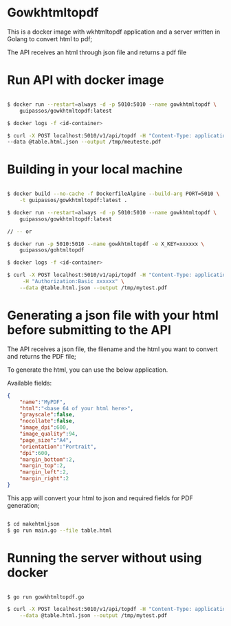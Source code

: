 # Gowkhtmltopdf
This is a docker image with wkhtmltopdf application and a server written in Golang to convert html to pdf;

The API receives an html through json file and returns a pdf file

# Run API with docker image

```sh

$ docker run --restart=always -d -p 5010:5010 --name gowkhtmltopdf \
	guipassos/gowkhtmltopdf:latest

$ docker logs -f <id-container>

$ curl -X POST localhost:5010/v1/api/topdf -H "Content-Type: application/json" \
--data @table.html.json --output /tmp/meuteste.pdf

```

# Building in your local machine

```bash

$ docker build --no-cache -f DockerfileAlpine --build-arg PORT=5010 \
	-t guipassos/gowkhtmltopdf:latest .

$ docker run --restart=always -d -p 5010:5010 --name gowkhtmltopdf \
	guipassos/gowkhtmltopdf:latest

// -- or

$ docker run -p 5010:5010 --name gowkhtmltopdf -e X_KEY=xxxxxx \
	guipassos/gohtmltopdf

$ docker logs -f <id-container>

$ curl -X POST localhost:5010/v1/api/topdf -H "Content-Type: application/json" \
	 -H "Authorization:Basic xxxxxx" \
	--data @table.html.json --output /tmp/mytest.pdf

```

# Generating a json file with your html before submitting to the API

The API receives a json file, the filename and the html you want to convert and returns the PDF file;

To generate the html, you can use the below application.

Available fields:

```json
{
	"name":"MyPDF",
	"html":"<base 64 of your html here>",
	"grayscale":false,
	"nocollate":false,
	"image_dpi":600,
	"image_quality":94,
	"page_size":"A4",
	"orientation":"Portrait",
	"dpi":600,
	"margin_bottom":2,
	"margin_top":2,
	"margin_left":2,
	"margin_right":2
}
```
This app will convert your html to json and required fields for PDF generation;

```sh

$ cd makehtmljson
$ go run main.go --file table.html

```

# Running the server without using docker

```sh

$ go run gowkhtmltopdf.go

$ curl -X POST localhost:5010/v1/api/topdf -H "Content-Type: application/json" \
	--data @table.html.json --output /tmp/mytest.pdf

```

